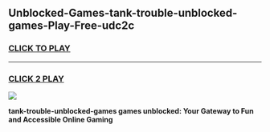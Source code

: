 
## Unblocked-Games-tank-trouble-unblocked-games-Play-Free-udc2c
<h3>
<a href="https://premium76.site?title=tank-trouble-unblocked-games&ref=10A">CLICK TO PLAY</a></h3>
<hr>

<h3>
<a href="https://premium76.site?title=tank-trouble-unblocked-games&ref=10A">CLICK 2 PLAY</a>
  
</h3>

<a href="https://premium76.site?title=tank-trouble-unblocked-games&ref=10A"><img src="https://clearcache.store/games.png"></a>


**tank-trouble-unblocked-games games unblocked: Your Gateway to Fun and Accessible Online Gaming**
